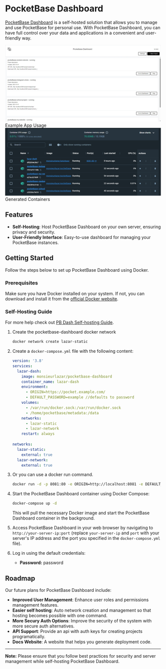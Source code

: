 # PocketBase Dashboard

[PocketBase Dashboard](https://lazarcloud.github.io/pocketbase-dashboard/) is a self-hosted solution that allows you to manage and use PocketBase for personal use. With PocketBase Dashboard, you can have full control over your data and applications in a convenient and user-friendly way.

![App Usage](https://github.com/lazarcloud/pocketbase-dashboard/blob/main/images/app.jpeg?raw=true)
Example App Usage
![Docker Containers](https://github.com/lazarcloud/pocketbase-dashboard/blob/main/images/containers.png?raw=true)
Generated Containers

## Features

- **Self-Hosting**: Host PocketBase Dashboard on your own server, ensuring privacy and security.
- **User-Friendly Interface**: Easy-to-use dashboard for managing your PocketBase instances.

## Getting Started

Follow the steps below to set up PocketBase Dashboard using Docker.

### Prerequisites

Make sure you have Docker installed on your system. If not, you can download and install it from the [official Docker website](https://www.docker.com/get-started).

### Self-Hosting Guide

For more help check out [PB Dash Self-hosting Guide](https://lazarcloud.github.io/pocketbase-dashboard/selfhost).
1. Create the pocketbase-dashboard docker network

   ```bash
   docker network create lazar-static
   ```

2. Create a `docker-compose.yml` file with the following content:

   ```yaml
   version: '3.8'
   services:
     lazar-dash:
       image: monsieurlazar/pocketbase-dashboard
       container_name: lazar-dash
       environment:
         - ORIGIN=https://pocket.example.com/
         - DEFAULT_PASSWORD=example //defaults to password
       volumes:
         - /var/run/docker.sock:/var/run/docker.sock
         - /home/pocketbase/metadata:/data
       networks:
         - lazar-static
         - lazar-network
       restart: always

   networks:
     lazar-static:
       external: true
     lazar-network:
       external: true
   ```
3. Or you can use a docker run command.
   
   ```bash
   docker run -d -p 8081:80 -e ORIGIN=http://localhost:8081 -e DEFAULT_PASSWORD=example --name lazar-dash -v /var/run/docker.sock:/var/run/docker.sock -v /home/pocketbase/metadata:/data --network=lazar-static monsieurlazar/pocketbase-dashboard
   ```

4. Start the PocketBase Dashboard container using Docker Compose:

   ```bash
   docker-compose up -d
   ```

   This will pull the necessary Docker image and start the PocketBase Dashboard container in the background.

5. Access PocketBase Dashboard in your web browser by navigating to `http://your-server-ip:port` (replace `your-server-ip` and `port` with your server's IP address and the port you specified in the `docker-compose.yml` file).

6. Log in using the default credentials:

   - **Password:** password

## Roadmap

Our future plans for PocketBase Dashboard include:

- **Improved User Management**: Enhance user roles and permissions management features.
- **Easier self hosting**: Auto network creation and management so that hosting becomes possible with one command.
- **More Secury Auth Options**: Improve the security of the system with more secure auth alternatives.
- **API Support**: Provide an api with auth keys for creating projects programatically.
- **Docs Website**: A website that helps you generate deployment code.

<!-- We welcome contributions and feedback from the community to help us improve PocketBase Dashboard. Feel free to open issues and submit pull requests on our [GitHub repository](https://github.com/lazarcloud/pocketbase-dashboard)! -->

---

**Note:** Please ensure that you follow best practices for security and server management while self-hosting PocketBase Dashboard.